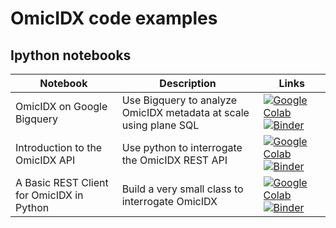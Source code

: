 # OmicIDX code examples

## Ipython notebooks

| Notebook | Description | Links |
| --- | --- | --- |
| OmicIDX on Google Bigquery | Use Bigquery to analyze OmicIDX metadata at scale using plane SQL | [![Google Colab](https://badgen.net/badge/Launch/o%20Google%20Colab/blue?icon=terminal)](https://colab.research.google.com/github/omicidx/omicidx_examples/blob/master/bigquery/omicidx-bigquery-introduction.ipynb) [![Binder](https://mybinder.org/badge_logo.svg)](https://mybinder.org/v2/gh/omicidx/omicidx_examples/master?filepath=bigquery/omicidx-bigquery-introduction.ipynb)  |
| Introduction to the OmicIDX API | Use python to interrogate the OmicIDX REST API | [![Google Colab](https://badgen.net/badge/Launch/o%20Google%20Colab/blue?icon=terminal)](https://colab.research.google.com/github/omicidx/omicidx_examples/blob/master/rest-api/getting-started.ipynb) [![Binder](https://mybinder.org/badge_logo.svg)](https://mybinder.org/v2/gh/omicidx/omicidx_examples/master?filepath=rest-api/getting-started.ipynb)  |
| A Basic REST Client for OmicIDX in Python | Build a very small class to interrogate OmicIDX | [![Google Colab](https://badgen.net/badge/Launch/o%20Google%20Colab/blue?icon=terminal)](https://colab.research.google.com/github/omicidx/omicidx_examples/blob/master/rest-api/basic-client.ipynb) [![Binder](https://mybinder.org/badge_logo.svg)](https://mybinder.org/v2/gh/omicidx/omicidx_examples/master?filepath=rest-api/basic-client.ipynb)  |
